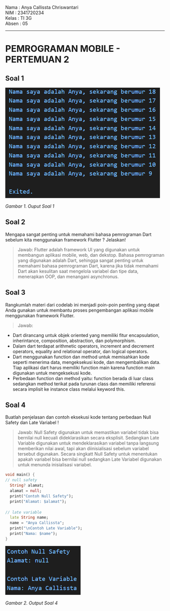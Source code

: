 Nama : Anya Callissta Chriswantari
<br>NIM : 2341720234
<br>Kelas : TI 3G
<br>Absen : 05

---

# PEMROGRAMAN MOBILE - PERTEMUAN 2

## Soal 1
![Output Soal 1](img/P2.png)

_Gambar 1. Ouput Soal 1_

## Soal 2
Mengapa sangat penting untuk memahami bahasa pemrograman Dart sebelum kita menggunakan framework Flutter ? Jelaskan!
> Jawab: Flutter adalah framework UI yang digunakan untuk membangun aplikasi mobile, web, dan dekstop. Bahasa pemrograman yang digunakan adalah Dart, sehingga sangat penting untuk memahami bahasa pemrograman Dart, karena jika tidak memahami Dart akan kesulitan saat mengelola variabel dan tipe data, menerapkan OOP, dan menangani asynchronus.

## Soal 3
Rangkumlah materi dari codelab ini menjadi poin-poin penting yang dapat Anda gunakan untuk membantu proses pengembangan aplikasi mobile menggunakan framework Flutter.
> Jawab: 
- Dart dirancang untuk objek oriented yang memiliki fitur encapsulation, inherintance, composition, abstraction, dan polymorphism. 
- Dalam dart terdapat arithmetic operators, increment and decrement operators, equality and relational operator, dan logical operators.
- Dart menggunakan function dan method untuk memisahkan kode seperti menerima data, mengeksekusi kode, dan mengembalikan data. Tiap aplikasi dart harus memiliki function main karena function main digunakan untuk mengeksekusi kode.
- Perbedaan function dan method yaitu: function berada di luar class sedangkan method terikat pada turunan class dan memiliki referensi secara implisit ke instance class melalui keyword this.

## Soal 4
Buatlah penjelasan dan contoh eksekusi kode tentang perbedaan Null Safety dan Late Variabel !
> Jawab: Null Safety digunakan untuk memastikan variabel tidak bisa bernilai null kecuali dideklarasikan secara eksplisit. Sedangkan Late Variable digunakan untuk mendeklarasikan variabel tanpa langsung memberikan nilai awal, tapi akan diinisialisasi sebelum variabel tersebut digunakan. Secara singkatt Null Safety untuk menentukan apakah variabel bisa bernilai null sedangkan Late Variabel digunakan untuk menunda inisialisasi variabel.

```dart
void main() {
// null safety
  String? alamat;
  alamat = null;
  print("Contoh Null Safety");
  print("Alamat: $alamat");

// late variable
  late String name;
  name = "Anya Callissta";
  print("\nContoh Late Variable");
  print("Nama: $name");
}
```

![Output Soal 4](img/P2_S4.png)

_Gambar 2. Output Soal 4_